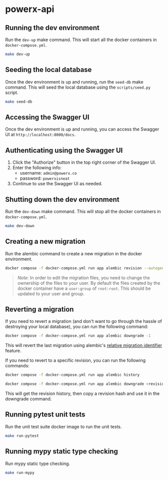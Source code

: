 # powerx-api

## Running the dev environment

Run the `dev-up` make command. This will start all the docker containers in `docker-compose.yml`.

```bash
make dev-up
```

## Seeding the local database

Once the dev environment is up and running, run the `seed-db` make command. This will seed the local database using the `scripts/seed.py` script.

```bash
make seed-db
```

## Accessing the Swagger UI

Once the dev environment is up and running, you can access the Swagger UI at `http://localhost:8000/docs`.

## Authenticating using the Swagger UI

1. Click the "Authorize" button in the top right corner of the Swagger UI.
2. Enter the following info:
    - username: `admin@powerx.co`
    - password: `powerxisneat`
3. Continue to use the Swagger UI as needed.

## Shutting down the dev environment

Run the `dev-down` make command. This will stop all the docker containers in `docker-compose.yml`.

```bash
make dev-down
```

## Creating a new migration

Run the alembic command to create a new migration in the docker environment.

```bash
docker compose -f docker-compose.yml run app alembic revision --autogenerate -m "migration message" 
```

> *Note*: In order to edit the migration files, you need to change the ownership of the files to your user. By default the files created by the docker container have a `user:group` of `root:root`. This should be updated to your user and group.

## Reverting a migration

If you need to revert a migration (and don't want to go through the hassle of destroying your local database), you can run the following command:

```bash
docker compose -f docker-compose.yml run app alembic downgrade -1
```

This will revert the last migration using alembic's [relative migration identifier](https://alembic.sqlalchemy.org/en/latest/tutorial.html#relative-migration-identifiers) feature.

If you need to revert to a specific revision, you can run the following commands:

```bash
docker compose -f docker-compose.yml run app alembic history
```

```bash
docker compose -f docker-compose.yml run app alembic downgrade <revision>
```

This will get the revision history, then copy a revision hash and use it in the downgrade command.

## Running pytest unit tests

Run the unit test suite docker image to run the unit tests.

```bash
make run-pytest
```

## Running mypy static type checking

Run mypy static type checking.

```bash
make run-mypy
```
